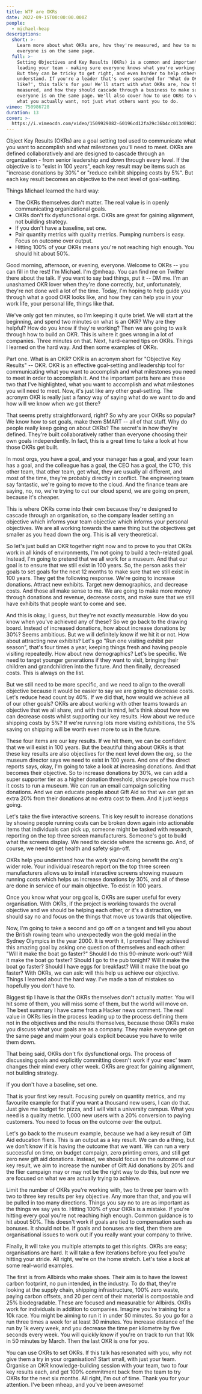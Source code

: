 ```yaml
---
title: WTF are OKRs
date: 2022-09-15T00:00:00.000Z
people:
  - michael-heap
descriptions:
  short: >-
    Learn more about what OKRs are, how they're measured, and how to make sre
    everyone is on the same page.
  full: >-
    Setting Objectives and Key Results (OKRs) is a common and important part of
    leading your team - making sure everyone knows what you're working towards.
    But they can be tricky to get right, and even harder to help others
    understand. If you're a leader that's ever searched for 'What do OKRs look
    like?', this talk's for you! We'll start with what OKRs are, how they're
    measured, and how they should cascade through a business to make sure
    everyone is on the same page. We'll also cover how to use OKRs to work on
    what you actually want, not just what others want you to do.
vimeo: 750986728
duration: 13
cover: >-
  https://i.vimeocdn.com/video/1509929082-60196cd12fa29c36b4cc013d0982284611784dec2fda263f5772c4a92c59667e-d
---
```


<extra-reading title="Summary">
<!-- There is am empty line required above and below content. -->

Object Key Results (OKRs) are a goal setting tool used to communicate what you want to accomplish and what milestones you'll need to meet. OKRs are defined collaboratively and are designed to cascade through an organization - from senior leadership and down through every level. If the objective is to "exist in 100 years", each key result may be items such as "increase donations by 30%" or "reduce exhibit shipping costs by 5%". But each key result becomes an objective to the next level of goal-setting. 

Things Michael learned the hard way:
- The OKRs themselves don't matter. The real value is in openly communicating organizational goals.
- OKRs don't fix dysfunctional orgs. OKRs are great for gaining alignment, not building strategy.
- If you don't have a baseline, set one. 
- Pair quantity metrics with quality metrics. Pumping numbers is easy. Focus on outcome over output. 
- Hitting 100% of your OKRs means you're not reaching high enough. You should hit about 50%.

</extra-reading>

Good morning, afternoon, or evening, everyone. Welcome to OKRs -- you can fill in the rest! I'm Michael. I'm @mheap. You can find me on Twitter there about the talk. If you want to say bad things, put it -- DM me. I'm an unashamed OKR lover when they're done correctly, but, unfortunately, they're not done well a lot of the time. Today, I'm hoping to help guide you through what a good OKR looks like, and how they can help you in your work life, your personal life, things like that. 

We've only got ten minutes, so I'm keeping it quite brief. We will start at the beginning, and spend two minutes on what is an OKR? Why are they helpful? How do you know if they're working? Then we are going to walk through how to build an OKR. This is where it goes wrong in a lot of companies. Three minutes on that. Next, hard-earned tips on OKRs. Things I learned on the hard way. And then some examples of OKRs. 

Part one. What is an OKR? OKR is an acronym short for "Objective Key Results" -- OKR. OKR is an effective goal-setting and leadership tool for communicating what you want to accomplish and what milestones you need to meet in order to accomplish it. And the important parts here are these two that I've highlighted, what you want to accomplish and what milestones you will need to meet. Now, it's just like any other goal-setting. The acronym OKR is really just a fancy way of saying what do we want to do and how will we know when we got there? 

That seems pretty straightforward, right? So why are your OKRs so popular? We know how to set goals, make them SMART -- all of that stuff. Why do people really keep going on about OKRs? The secret's in how they're defined. They're built collaboratively rather than everyone choosing their own goals independently. In fact, this is a great time to take a look at how those OKRs get built. 

In most orgs, you have a goal, and your manager has a goal, and your team has a goal, and the colleague has a goal, the CEO has a goal, the CTO, this other team, that other team, get what, they are usually all different, and most of the time, they're probably directly in conflict. The engineering team say fantastic, we're going to move to the cloud. And the finance team are saying, no, no, we're trying to cut our cloud spend, we are going on prem, because it's cheaper. 

This is where OKRs come into their own because they're designed to cascade through an organisation, so the company leader setting an objective which informs your team objective which informs your personal objectives. We are all working towards the same thing but the objectives get smaller as you head down the org. This is all very theoretical. 

So let's just build an OKR together right now and to prove to you that OKRs work in all kinds of environments, I'm not going to build a tech-related goal. Instead, I'm going to pretend that we all work for a museum. And that our goal is to ensure that we still exist in 100 years. So, the person asks their goals to set goals for the next 12 months to make sure that we still exist in 100 years. They get the following response. We're going to increase donations. Attract new exhibits. Target new demographics, and decrease costs. And those all make sense to me. We are going to make more money through donations and revenue, decrease costs, and make sure that we still have exhibits that people want to come and see. 

And this is okay, I guess, but they're not exactly measurable. How do you know when you've achieved any of these? So we go back to the drawing board. Instead of increased donations, how about increase donations by 30%? Seems ambitious. But we will definitely know if we hit it or not. How about attracting new exhibits? Let's go "Run one visiting exhibit per season", that's four times a year, keeping things fresh and having people visiting repeatedly. How about new demographics? Let's be specific. We need to target younger generations if they want to visit, bringing their children and grandchildren into the future. And then finally, decreased costs. This is always on the list. 

But we still need to be more specific, and we need to align to the overall objective because it would be easier to say we are going to decrease costs. Let's reduce head count by 40%. If we did that, how would we achieve all of our other goals? OKRs are about working with other teams towards an objective that we all share, and with that in mind, let's think about how we can decrease costs whilst supporting our key results. How about we reduce shipping costs by 5%? If we're running lots more visiting exhibitions, the 5% saving on shipping will be worth even more to us in the future. 

These four items are our key results. If we hit them, we can be confident that we will exist in 100 years. But the beautiful thing about OKRs is that these key results are also objectives for the next level down the org, so the museum director says we need to exist in 100 years. And one of the direct reports says, okay, I'm going to take a look at increasing donations. And that becomes their objective. So to increase donations by 30%, we can add a super supporter tier as a higher donation threshold, show people how much it costs to run a museum. We can run an email campaign soliciting donations. And we can educate people about Gift Aid so that we can get an extra 20% from their donations at no extra cost to them. And it just keeps going. 

Let's take the five interactive screens. This key result to increase donations by showing people running costs can be broken down again into actionable items that individuals can pick up, someone might be tasked with research, reporting on the top three screen manufacturers. Someone's got to build what the screens display. We need to decide where the screens go. And, of course, we need to get health and safety sign-off. 

OKRs help you understand how the work you're doing benefit the org's wider role. Your individual research report on the top three screen manufacturers allows us to install interactive screens showing museum running costs which helps us increase donations by 30%, and all of these are done in service of our main objective. To exist in 100 years. 

Once you know what your org goal is, OKRs are super useful for every organisation. With OKRs, if the project is working towards the overall objective and we should be helping each other, or it's a distraction, we should say no and focus on the things that move us towards that objective. 

Now, I'm going to take a second and go off on a tangent and tell you about the British rowing team who unexpectedly won the gold medal in the Sydney Olympics in the year 2000. It is worth it, I promise! They achieved this amazing goal by asking one question of themselves and each other: "Will it make the boat go faster?" Should I do this 90-minute work-out? Will it make the boat go faster? Should I go to the pub tonight? Will it make the boat go faster? Should I have eggs for breakfast? Will it make the boat go faster? With OKRs, we can ask: will this help us achieve our objective. Things I learned about the hard way. I've made a ton of mistakes so hopefully you don't have to. 

Biggest tip I have is that the OKRs themselves don't actually matter. You will hit some of them, you will miss some of them, but the world will move on. The best summary I have came from a Hacker news comment. The real value in OKRs lies in the process leading up to the process defining them not in the objectives and the results themselves, because those OKRs make you discuss what your goals are as a company. They make everyone get on the same page and maim your goals explicit because you have to write them down. 

That being said, OKRs don't fix dysfunctional orgs. The process of discussing goals and explicitly committing doesn't work if your exec' team changes their mind every other week. OKRs are great for gaining alignment, not building strategy. 

If you don't have a baseline, set one. 

That is your first key result. Focusing purely on quantity metrics, and my favourite example for that if you want a thousand new users, I can do that. Just give me budget for pizza, and I will visit a university campus. What you need is a quality metric. 1,000 new users with a 20% conversion to paying customers. You need to focus on the outcome over the output. 

Let's go back to the museum example, because we had a key result of Gift Aid education fliers. This is an output as a key result. We can do a thing, but we don't know if it is having the outcome that we want. We can run a very successful on time, on budget campaign, zero printing errors, and still get zero new gift aid donations. Instead, we should focus on the outcome of our key result, we aim to increase the number of Gift Aid donations by 20% and the flier campaign may or may not be the right way to do this, but now we are focused on what we are actually trying to achieve. 

Limit the number of OKRs you're working with, two to three per team with two to three key results per key objective. Any more than that, and you will be pulled in too many directions. Things you say no to are as important as the things we say yes to. Hitting 100% of your OKRs is a mistake. If you're hitting every goal you're not reaching high enough. Common guidance is to hit about 50%. This doesn't work if goals are tied to compensation such as bonuses. It should not be. If goals and bonuses are tied, then there are organisational issues to work out if you really want your company to thrive. 

Finally, it will take you multiple attempts to get this rights. OKRs are easy; organisations are hard. It will take a few iterations before you feel you're hitting your stride. All right, we're on the home stretch. Let's take a look at some real-world examples. 

The first is from Allbirds who make shoes. Their aim is to have the lowest carbon footprint, no pun intended, in the industry. To do that, they're looking at the supply chain, shipping infrastructure, 100% zero waste, paying carbon offsets, and 20 per cent of their material is compostable and 25% biodegradable. These are focused and measurable for Allbirds. OKRs work for individuals in addition to companies. Imagine you're training for a 10k race. You might be aiming to run it in under 50 minutes. So you go for a run three times a week for at least 30 minutes. You increase distance of the run by 1k every week, and you decrease the time per kilometre by five seconds every week. You will quickly know if you're on track to run that 10k in 50 minutes by March. Then the last OKR is one for you. 

You can use OKRs to set OKRs. If this talk has resonated with you, why not give them a try in your organisation? Start small, with just your team. Organise an OKR knowledge-building session with your team, two to four key results each, and get 100% commitment back from the team to try OKRs for the next six months. All right, I'm out of time. Thank you for your attention. I've been mheap, and you've been awesome!
